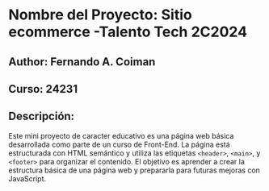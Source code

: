 # Nombre del Proyecto: Sitio ecommerce -Talento Tech 2C2024
## Author: Fernando A. Coiman
## Curso: 24231 
## Descripción:
Este mini proyecto de caracter educativo es una página web básica desarrollada como parte de un curso de Front-End.
La página está estructurada con HTML semántico y utiliza las etiquetas `<header>`,
`<main>`, y `<footer>` para organizar el contenido. El objetivo es aprender a crear la
estructura básica de una página web y prepararla para futuras mejoras con JavaScript.
